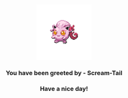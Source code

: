 <p align="center">
            <img src="https://raw.githubusercontent.com/PokeAPI/sprites/master/sprites/pokemon/985.png" width="150" height="150">
          </p>
          <h3 align="center">You have been greeted by - <b>Scream-Tail</b></h3>
          <h3 align="center">Have a nice day!</h3>
        